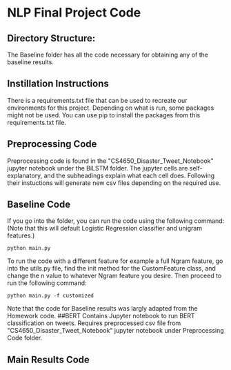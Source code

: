 # NLP Final Project Code
## Directory Structure: 
The Baseline folder has all the code necessary for obtaining any of the baseline results. 
## Instillation Instructions
There is a requirements.txt file that can be used to recreate our environments for this project. Depending on what is run, some packages might not be used. You can use pip to install the packages from this requirements.txt file. 
## Preprocessing Code 
Preprocessing code is found in the "CS4650_Disaster_Tweet_Notebook" jupyter notebook under the BiLSTM folder. The jupyter cells are self-explanatory, and the subheadings explain what each cell does. Following their instuctions will generate new csv files depending on the required use.
## Baseline Code
If you go into the folder, you can run the code using the following command: (Note that this will default Logistic Regression classifier and unigram features.)
```
python main.py
```
To run the code with a different feature for example a full Ngram feature, go into the utils.py file, find the init method for the CustomFeature class, and change the n value to whatever Ngram feature you desire. Then proceed to run the following command: 
```
python main.py -f customized
```
Note that the code for Baseline results was largly adapted from the Homework code. 
##BERT
Contains Jupyter notebook to run BERT classification on tweets. Requires preprocessed csv file from "CS4650_Disaster_Tweet_Notebook" jupyter notebook under Preprocessing Code folder. 

## Main Results Code



